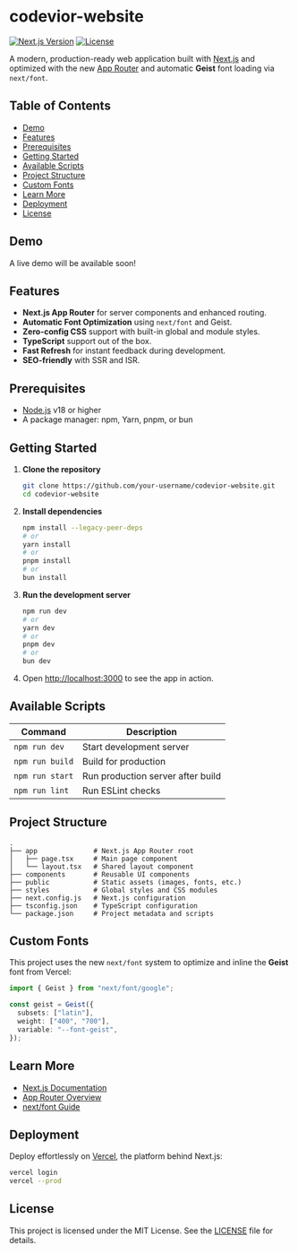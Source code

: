 # codevior-website

[![Next.js Version](https://img.shields.io/badge/next.js-14.x-blue)](https://nextjs.org/) [![License](https://img.shields.io/badge/license-MIT-green)](LICENSE)

A modern, production-ready web application built with [Next.js](https://nextjs.org/) and optimized with the new [App Router](https://nextjs.org/docs/app) and automatic **Geist** font loading via `next/font`.

## Table of Contents

- [Demo](#demo)
- [Features](#features)
- [Prerequisites](#prerequisites)
- [Getting Started](#getting-started)
- [Available Scripts](#available-scripts)
- [Project Structure](#project-structure)
- [Custom Fonts](#custom-fonts)
- [Learn More](#learn-more)
- [Deployment](#deployment)
- [License](#license)

## Demo

A live demo will be available soon!

## Features

- **Next.js App Router** for server components and enhanced routing.
- **Automatic Font Optimization** using `next/font` and Geist.
- **Zero-config CSS** support with built-in global and module styles.
- **TypeScript** support out of the box.
- **Fast Refresh** for instant feedback during development.
- **SEO-friendly** with SSR and ISR.

## Prerequisites

- [Node.js](https://nodejs.org/) v18 or higher
- A package manager: npm, Yarn, pnpm, or bun

## Getting Started

1. **Clone the repository**

   ```bash
   git clone https://github.com/your-username/codevior-website.git
   cd codevior-website
   ```

2. **Install dependencies**

   ```bash
   npm install --legacy-peer-deps
   # or
   yarn install
   # or
   pnpm install
   # or
   bun install
   ```

3. **Run the development server**

   ```bash
   npm run dev
   # or
   yarn dev
   # or
   pnpm dev
   # or
   bun dev
   ```

4. Open [http://localhost:3000](http://localhost:3000) to see the app in action.

## Available Scripts

| Command         | Description                       |
| --------------- | --------------------------------- |
| `npm run dev`   | Start development server          |
| `npm run build` | Build for production              |
| `npm run start` | Run production server after build |
| `npm run lint`  | Run ESLint checks                 |

## Project Structure

```plaintext
.
├── app              # Next.js App Router root
│   ├── page.tsx     # Main page component
│   └── layout.tsx   # Shared layout component
├── components       # Reusable UI components
├── public           # Static assets (images, fonts, etc.)
├── styles           # Global styles and CSS modules
├── next.config.js   # Next.js configuration
├── tsconfig.json    # TypeScript configuration
└── package.json     # Project metadata and scripts
```

## Custom Fonts

This project uses the new `next/font` system to optimize and inline the **Geist** font from Vercel:

```ts
import { Geist } from "next/font/google";

const geist = Geist({
  subsets: ["latin"],
  weight: ["400", "700"],
  variable: "--font-geist",
});
```

## Learn More

- [Next.js Documentation](https://nextjs.org/docs)
- [App Router Overview](https://nextjs.org/docs/app)
- [next/font Guide](https://nextjs.org/docs/app/building-your-application/optimizing/fonts)

## Deployment

Deploy effortlessly on [Vercel](https://vercel.com/), the platform behind Next.js:

```bash
vercel login
vercel --prod
```

## License

This project is licensed under the MIT License. See the [LICENSE](LICENSE) file for details.
